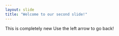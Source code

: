 ```yaml
---
layout: slide
title: "Welcome to our second slide!"
---
```

This is completely new
Use the left arrow to go back!
